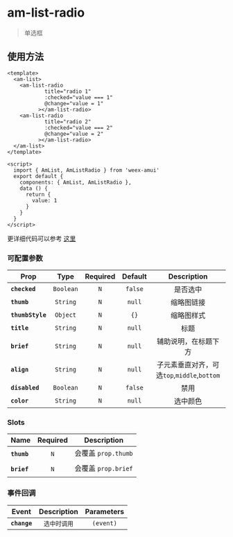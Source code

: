 # am-list-radio

> 单选框


## 使用方法 

```vue
<template>
  <am-list>
    <am-list-radio
            title="radio 1"
            :checked="value === 1"
            @change="value = 1"
          ></am-list-radio>
    <am-list-radio
            title="radio 2"
            :checked="value === 2"
            @change="value = 2"
          ></am-list-radio> 
  </am-list>
</template>

<script>
  import { AmList, AmListRadio } from 'weex-amui'
  export default {
    components: { AmList, AmListRadio },
    data () {
      return {
        value: 1
      }
    }
  }
</script>

```
更详细代码可以参考 [这里](https://github.com/HMingHe/weex-amui/blob/master/example/list-radio/index.vue)

### 可配置参数
| Prop	 | Type | Required | Default | Description |
| ---- |:----:|:---:|:-------:|:----------:|
| **`checked`** | `Boolean` | `N` | `false` | 是否选中 |
| **`thumb`** | `String` | `N` | `null` | 缩略图链接 |
| **`thumbStyle`** | `Object` | `N` | `{}` | 缩略图样式 |
| **`title`** | `String` | `N` | `null` | 标题 |
| **`brief`** | `String` | `N` | `null` | 辅助说明，在标题下方 |
| **`align`** | `String` | `N` | `null` | 子元素垂直对齐，可选`top`,`middle`,`bottom`	 |
| **`disabled`** | `Boolean` | `N` | `false` | 禁用 |
| **`color`** | `String` | `N` | `null` | 选中颜色 |



### Slots
| Name | Required | Description |
| ---- |:---:|:----------:|
| **`thumb`** | `N` | 会覆盖 `prop.thumb` |
| **`brief`** | `N` | 会覆盖 `prop.brief` |

### 事件回调
| Event	 | Description | Parameters |
| ---- |:----------:|:----:|
| **`change`** | `选中时调用` | `(event)` |